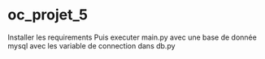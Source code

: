 # oc_projet_5
Installer les requirements
Puis executer main.py avec une base de donnée mysql avec les variable de connection dans db.py
